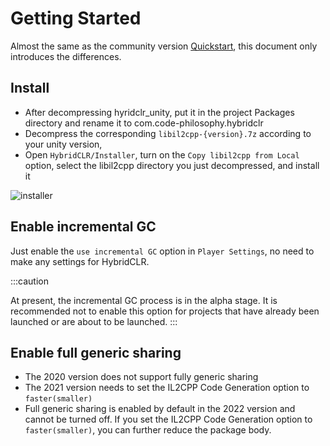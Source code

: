 # Getting Started 

Almost the same as the community version [Quickstart](../../beginner/quickstart.md), this document only introduces the differences.

## Install

- After decompressing hyridclr_unity, put it in the project Packages directory and rename it to com.code-philosophy.hybridclr
- Decompress the corresponding `libil2cpp-{version}.7z` according to your unity version,
- Open `HybridCLR/Installer`, turn on the `Copy libil2cpp from Local` option, select the libil2cpp directory you just decompressed, and install it

![installer](/img/hybridclr/ultimate-installer.jpg)

## Enable incremental GC


Just enable the `use incremental GC` option in `Player Settings`, no need to make any settings for HybridCLR.

:::caution

At present, the incremental GC process is in the alpha stage. It is recommended not to enable this option for projects that have already been launched or are about to be launched.
:::

## Enable full generic sharing

- The 2020 version does not support fully generic sharing
- The 2021 version needs to set the IL2CPP Code Generation option to `faster(smaller)`
- Full generic sharing is enabled by default in the 2022 version and cannot be turned off. If you set the IL2CPP Code Generation option to `faster(smaller)`, you can further reduce the package body.